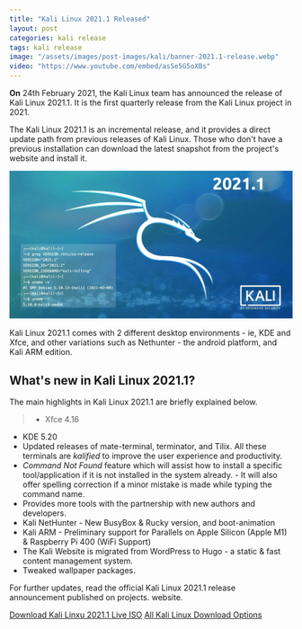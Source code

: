 ```yaml
---
title: "Kali Linux 2021.1 Released"
layout: post
categories: kali release
tags: kali release
image: "/assets/images/post-images/kali/banner-2021.1-release.webp"
video: "https://www.youtube.com/embed/asSe5G5oXBs"
---
```


**On** 24th February 2021, the Kali Linux team has announced the release of Kali Linux 2021.1. It is the first quarterly release from the Kali Linux project in 2021. 

The Kali Linux 2021.1 is an incremental release, and it provides a direct update path from previous releases of Kali Linux. Those who don't have a previous installation can download the latest snapshot from the project's website and install it.

![Kali Linux 2021.1 Preview](/assets/images/post-images/kali/banner-2021.1-release.webp)

Kali Linux 2021.1 comes with 2 different desktop environments - ie, KDE and Xfce, and other variations such as Nethunter - the android platform, and Kali ARM edition.

## What's new in Kali Linux 2021.1?
The main highlights in Kali Linux 2021.1 are briefly explained below.
> - Xfce 4.16
- KDE 5.20
- Updated releases of mate-terminal, terminator, and Tilix. All these terminals are *kalified* to improve the user experience and productivity.
- *Command Not Found* feature which will assist how to install a specific tool/application if it is not installed in the system already. - It will also offer spelling correction if a minor mistake is made while typing the command name.
- Provides more tools with the partnership with new authors and developers.
- Kali NetHunter - New BusyBox & Rucky version, and boot-animation
- Kali ARM - Preliminary support for Parallels on Apple Silicon (Apple M1) & Raspberry Pi 400 (WiFi Support)
- The Kali Website is migrated from WordPress to Hugo - a static & fast content management system.
- Tweaked wallpaper packages.

For further updates, read the official Kali Linux 2021.1 release announcement published on projects. website.

<a href="https://cdimage.kali.org/kali-2021.1/kali-linux-2021.1-live-amd64.iso" class="download">Download Kali Linxu 2021.1 Live ISO</a>
<a href="https://www.kali.org/downloads/" class="download">All Kali Linux Download Options</a>
